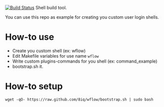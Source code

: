 [![Build Status](https://travis-ci.org/8iq/wflow.svg?branch=master)](https://travis-ci.org/8iq/wflow)
Shell build tool.

You can use this repo as example for creating you custom user login shells.

# How-to use #

 - Create you custom shell (ex: wflow)
 - Edit Makefile variables for use name `wflow`
 - Write custom plugins-commands for you shell (ex: command_example)
 - bootstrap.sh it.

# How-to setup #

    wget -qO- https://raw.github.com/8iq/wflow/bootstrap.sh | sudo bash

